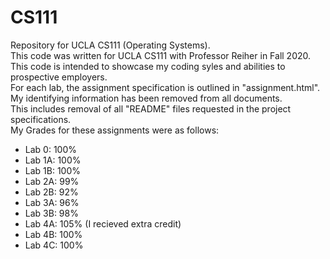 # CS111
Repository for UCLA CS111 (Operating Systems).<br>
This code was written for UCLA CS111 with Professor Reiher in Fall 2020.<br>
This code is intended to showcase my coding syles and abilities to prospective employers.<br>
For each lab, the assignment specification is outlined in "assignment.html".<br>
My identifying information has been removed from all documents.<br>
This includes removal of all "README" files requested in the project specifications.<br>
My Grades for these assignments were as follows:
<ul>
  <li>Lab 0: 100%</li>
  <li>Lab 1A: 100%</li>
  <li>Lab 1B: 100%</li>
  <li>Lab 2A: 99%</li>
  <li>Lab 2B: 92%</li>
  <li>Lab 3A: 96%</li>
  <li>Lab 3B: 98%</li>
  <li>Lab 4A: 105% (I recieved extra credit)</li>
  <li>Lab 4B: 100%</li>
  <li>Lab 4C: 100%</li>
</ul>
